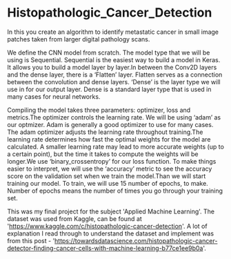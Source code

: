 # Histopathologic_Cancer_Detection

In this you create an algorithm to identify metastatic cancer in small image patches taken from larger digital pathology scans.

We define the CNN model from scratch. The model type that we will be using is Sequential. Sequential is the easiest way to build a model in Keras. It allows you to build a model layer by layer.In between the Conv2D layers and the dense layer, there is a ‘Flatten’ layer. Flatten serves as a connection between the convolution and dense layers. ‘Dense’ is the layer type we will use in for our output layer. Dense is a standard layer type that is used in many cases for neural networks. 

Compiling the model takes three parameters: optimizer, loss and metrics.The optimizer controls the learning rate. We will be using ‘adam’ as our optmizer. Adam is generally a good optimizer to use for many cases. The adam optimizer adjusts the learning rate throughout training.The learning rate determines how fast the optimal weights for the model are calculated. A smaller learning rate may lead to more accurate weights (up to a certain point), but the time it takes to compute the weights will be longer.We use ‘binary_crossentropy’ for our loss function. To make things easier to interpret, we will use the ‘accuracy’ metric to see the accuracy score on the validation set when we train the model.Than we will start training our model. To train, we will use 15 number of epochs, to make. Number of epochs means the number of times you go through your training set.

This was my final project for the subject 'Applied Machine Learning'.  The dataset was used from Kaggle, can be found at 'https://www.kaggle.com/c/histopathologic-cancer-detection'. A lot of explanation I read through to understand the dataset and implement was from this post - 'https://towardsdatascience.com/histopathologic-cancer-detector-finding-cancer-cells-with-machine-learning-b77ce1ee9b0a'.

